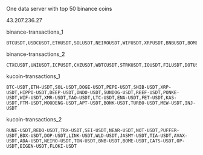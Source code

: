 One data server with top 50 binance coins

43.207.236.27

binance-transactions_1

```
BTCUSDT,USDCUSDT,ETHUSDT,SOLUSDT,NEIROUSDT,WIFUSDT,XRPUSDT,BNBUSDT,BOMEUSDT,BONKUSDT,SHIBUSDT,ENAUSDT,APTUSDT,TAOUSDT,NEARUSDT,RUNEUSDT,FTMUSDT,PEOPLEUSDT,SEIUSDT,SAGAUSDT,ARBUSDT,TIAUSDT,TRXUSDT,BCHUSDT,NOTUSDT,ETHFIUSDT,JUPUSDT,STXUSDT
```

binance-transactions_2

```
CTXCUSDT,UNIUSDT,ICPUSDT,CHZUSDT,WBTCUSDT,STRKUSDT,IOUSDT,FILUSDT,DOTUSDT,POLUSDT,GALAUSDT,ALTUSDT,JTOUSDT,AXLUSDT,XAIUSDT,HBARUSDT,HMSTRUSDT,DYDXUSDT,CATIUSDT,ZKUSDT,METISUSDT,IQUSDT

```

kucoin-transactions_1

```
BTC-USDT,ETH-USDT,SOL-USDT,DOGE-USDT,PEPE-USDT,SHIB-USDT,XRP-USDT,HIPPO-USDT,DEEP-USDT,ONDO-USDT,SUNDOG-USDT,REEF-USDT,PONKE-USDT,WIF-USDT,XMR-USDT,TAO-USDT,LTC-USDT,ENA-USDT,FET-USDT,KAS-USDT,FTM-USDT,MOODENG-USDT,APT-USDT,BONK-USDT,TURBO-USDT,MEW-USDT,INJ-USDT
```

kucoin-transactions_2

```
RUNE-USDT,REDO-USDT,TRX-USDT,SEI-USDT,NEAR-USDT,NOT-USDT,PUFFER-USDT,BDX-USDT,DOP-USDT,LINK-USDT,WLD-USDT,JASMY-USDT,TIA-USDT,AVAX-USDT,ADA-USDT,NEIRO-USDT,TON-USDT,BNB-USDT,BOME-USDT,CATS-USDT,OP-USDT,EIGEN-USDT,FLOKI-USDT

```
